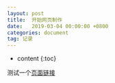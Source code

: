 ```yaml
---
layout: post
title:  开始网页制作
date:   2019-03-04 00:00:00 +0800
categories: document
tag: 记录
---
```


* content
{:toc}


测试一个[页面链接](test.html)